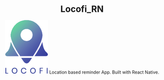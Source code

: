 <h1 align="center"> Locofi_RN </h1>

<p align="center">
  <img src="https://raw.githubusercontent.com/NihalSargaiya9/locofi_RN/master/src/images/Logo.png" width="140">
  Location based reminder App. Built with React Native.
</p>
